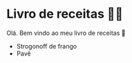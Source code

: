 # Livro de receitas :man_cook:

Olá. Bem vindo ao meu livro de receitas :wave:

- Strogonoff de frango
- Pavê
